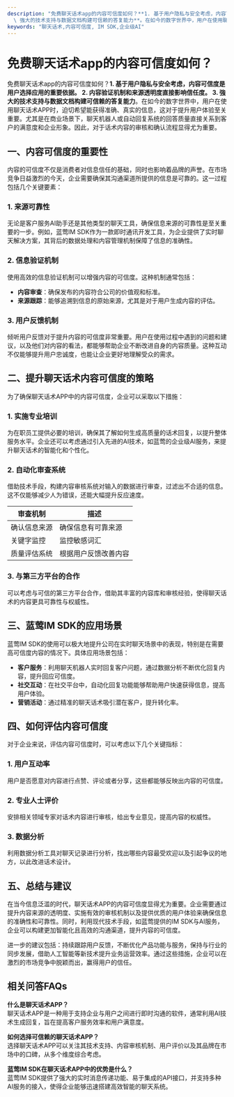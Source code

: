 ```yaml
---
description: "免费聊天话术app的内容可信度如何？**1. 基于用户隐私与安全考虑，内容可信度是用户选择应用的重要依据。 2. 内容验证机制和来源透明度直接影响信任度。 3.\
  \ 強大的技术支持与数据文档构建可信赖的答复能力**。在如今的数字世界中，用户在使用聊天话术APP时，迫切希望能获得准确、真实的信息，这对于提升用户体验至关重要。尤其是在商业场景下，聊天机器人或自动回复系统的回答质量直接关系到客户的满意度和企业形象。因此，对于话术内容的审核和确认流程显得尤为重要。"
keywords: "聊天话术,内容可信度, IM SDK,企业级AI"
---
```

# 免费聊天话术app的内容可信度如何？

免费聊天话术app的内容可信度如何？**1. 基于用户隐私与安全考虑，内容可信度是用户选择应用的重要依据。 2. 内容验证机制和来源透明度直接影响信任度。 3. 強大的技术支持与数据文档构建可信赖的答复能力**。在如今的数字世界中，用户在使用聊天话术APP时，迫切希望能获得准确、真实的信息，这对于提升用户体验至关重要。尤其是在商业场景下，聊天机器人或自动回复系统的回答质量直接关系到客户的满意度和企业形象。因此，对于话术内容的审核和确认流程显得尤为重要。

## 一、内容可信度的重要性

内容的可信度不仅是消费者对信息信任的基础，同时也影响着品牌的声誉。在市场竞争日益激烈的今天，企业需要确保其沟通渠道所提供的信息是可靠的。这一过程包括几个关键要素：

### 1. 来源可靠性

无论是客户服务AI助手还是其他类型的聊天工具，确保信息来源的可靠性是至关重要的一步。例如，蓝莺IM SDK作为一款即时通讯开发工具，为企业提供了实时聊天解决方案，其背后的数据处理和内容管理机制保障了信息的准确性。

### 2. 信息验证机制

使用高效的信息验证机制可以增强内容的可信度。这种机制通常包括：

- **内容审查**：确保发布的内容符合公司的价值观和标准。
- **来源跟踪**：能够追溯到信息的原始来源，尤其是对于用户生成内容的评估。

### 3. 用户反馈机制

倾听用户反馈对于提升内容的可信度非常重要。用户在使用过程中遇到的问题和建议，以及他们对内容的看法，都能够帮助企业不断改进自身的内容质量。这种互动不仅能够提升用户忠诚度，也能让企业更好地理解受众的需求。

## 二、提升聊天话术内容可信度的策略

为了确保聊天话术APP中的内容可信度，企业可以采取以下措施：

### 1. 实施专业培训

为在职员工提供必要的培训，确保其了解如何生成高质量的话术回复，以提升整体服务水平。企业还可以考虑通过引入先进的AI技术，如蓝莺的企业级AI服务，来提升聊天话术的智能化和个性化。

### 2. 自动化审查系统

借助技术手段，构建内容审核系统对输入的数据进行审查，过滤出不合适的信息。这不仅能够减少人为错误，还能大幅提升反应速度。

| 审查机制 | 描述 |
|----------|------|
| 确认信息来源 | 确保信息有可靠来源 |
| 关键字监控 | 监控敏感词汇 |
| 质量评估系统 | 根据用户反馈改善内容 |

### 3. 与第三方平台的合作

可以考虑与可信的第三方平台合作，借助其丰富的内容库和审核经验，使得聊天话术的内容更具可靠性与权威性。

## 三、蓝莺IM SDK的应用场景

蓝莺IM SDK的使用可以极大地提升公司在实时聊天场景中的表现，特别是在需要高可信度内容的情况下。具体应用场景包括：

- **客户服务**：利用聊天机器人实时回复客户问题，通过数据分析不断优化回复内容，提升回应可信度。
- **社交互动**：在社交平台中，自动化回复功能能够帮助用户快速获得信息，提高用户体验。
- **营销活动**：通过精准的聊天话术吸引潜在客户，提升转化率。

## 四、如何评估内容可信度

对于企业来说，评估内容可信度时，可以考虑以下几个关键指标：

### 1. 用户互动率

用户是否愿意对内容进行点赞、评论或者分享，这些都能够反映出内容的可信度。

### 2. 专业人士评价

安排相关领域专家对话术内容进行审核，给出专业意见，提高内容的权威性。

### 3. 数据分析

利用数据分析工具对聊天记录进行分析，找出哪些内容最受欢迎以及引起争议的地方，以此改进话术设计。

## 五、总结与建议

在当今信息泛滥的时代，聊天话术APP的内容可信度显得尤为重要。企业需要通过提升内容来源的透明度、实施有效的审核机制以及提供优质的用户体验来确保信息的准确性和可靠性。同时，利用现代技术手段，如蓝莺提供的IM SDK与AI服务，企业可以构建更加智能化且高效的沟通渠道，提升内容的可信度。

进一步的建议包括：持续跟踪用户反馈，不断优化产品功能与服务，保持与行业的同步发展，借助人工智能等新技术提升业务运营效率。通过这些措施，企业可以在激烈的市场竞争中脱颖而出，赢得用户的信任。

## 相关问答FAQs

**什么是聊天话术APP？**  
聊天话术APP是一种用于支持企业与用户之间进行即时沟通的软件，通常利用AI技术生成回复，旨在提高客户服务效率和用户满意度。

**如何选择可信赖的聊天话术APP？**  
选择聊天话术APP可以关注其技术支持、内容审核机制、用户评价以及其品牌在市场中的口碑，从多个维度综合考虑。

**蓝莺IM SDK在聊天话术APP中的优势是什么？**  
蓝莺IM SDK提供了强大的实时消息传递功能、易于集成的API接口，并支持多种AI服务的接入，使得企业能够迅速搭建高效智能的聊天系统。
